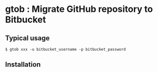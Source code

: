 # gtob : Migrate GitHub repository to Bitbucket

## Typical usage

```
$ gtob xxx -u bitbucket_username -p bitbucket_password
```

## Installation
